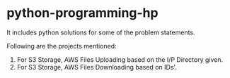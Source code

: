 # python-programming-hp
It includes python solutions for some of the problem statements.

Following are the projects mentioned:
1. For S3 Storage, AWS Files Uploading based on the I/P Directory given.
2. For S3 Storage, AWS Files Downloading based on IDs'.
